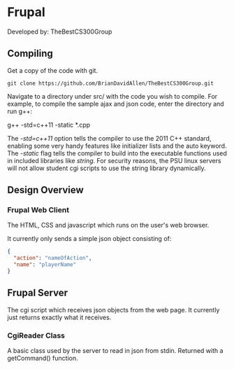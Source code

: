 # Frupal

Developed by: TheBestCS300Group

## Compiling

Get a copy of the code with git.

`git clone https://github.com/BrianDavidAllen/TheBestCS300Group.git`

Navigate to a directory under src/ with the code you wish to compile. For example, to compile the sample ajax and json code, enter the directory and run g++:

g++ -std=c++11 -static *.cpp

The *-std=c++11* option tells the compiler to use the 2011 C++ standard, enabling some very handy features like initializer lists and the auto keyword. The *-static* flag tells the compiler to build into the executable functions used in included libraries like *string*. For security reasons, the PSU linux servers will not allow student cgi scripts to use the string library dynamically. 

## Design Overview

### Frupal Web Client

The HTML, CSS and javascript which runs on the user's web browser.

It currently only sends a simple json object consisting of:

```json
{
  "action": "nameOfAction",
  "name": "playerName"
}
```

## Frupal Server

The cgi script which receives json objects from the web page. It currently just returns exactly what it receives.

### CgiReader Class

A basic class used by the server to read in json from stdin. Returned with a getCommand() function.
